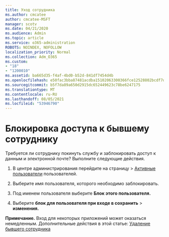 ```yaml
---
title: Уход сотрудника
ms.author: cmcatee
author: cmcatee-MSFT
manager: scotv
ms.date: 04/21/2020
ms.audience: Admin
ms.topic: article
ms.service: o365-administration
ROBOTS: NOINDEX, NOFOLLOW
localization_priority: Normal
ms.collection: Adm_O365
ms.custom:
- "18"
- "1200010"
ms.assetid: ba665d35-f4af-4bd0-b52d-841df7454d4b
ms.openlocfilehash: e50fac3bba87481acdba15102063300366fce12528802bcdf7d8cdf146807e3f
ms.sourcegitcommit: b5f7da89a650d2915dc652449623c78be6247175
ms.translationtype: MT
ms.contentlocale: ru-RU
ms.lasthandoff: 08/05/2021
ms.locfileid: "53946790"
---
```

# <a name="block-access-to-a-former-employee"></a>Блокировка доступа к бывшему сотруднику

Требуется ли сотруднику покинуть службу и заблокировать доступ к данным и электронной почте? Выполните следующие действия.
  
1. В центре администрирования перейдите на страницу  \> [Активные пользователи](https://go.microsoft.com/fwlink/p/?linkid=834822) пользователей.

2. Выберите имя пользователя, которого необходимо заблокировать.

3. Под именем пользователя выберите **Блок этого пользователя.**

4. Выберите **блок для пользователя при входе в сохранить** \> **изменения.**

**Примечание.** Вход для некоторых приложений может оказаться немедленным. Дополнительные действия в этой статье: [Удаление бывшего сотрудника](https://docs.microsoft.com/microsoft-365/admin/add-users/remove-former-employee)